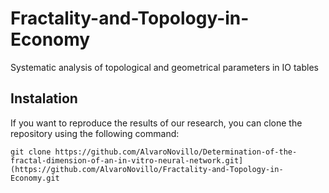 # Fractality-and-Topology-in-Economy
Systematic analysis of topological and geometrical parameters in IO tables
## Instalation

If you want to reproduce the results of our research, you can clone the repository using the following command:

    git clone https://github.com/AlvaroNovillo/Determination-of-the-fractal-dimension-of-an-in-vitro-neural-network.git](https://github.com/AlvaroNovillo/Fractality-and-Topology-in-Economy.git
